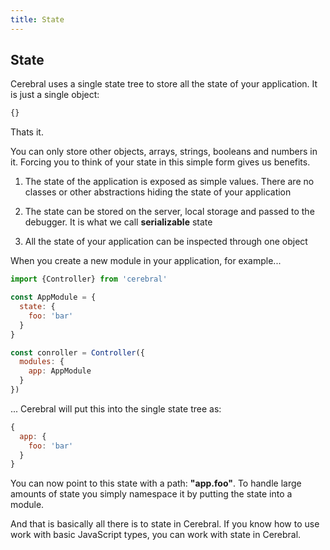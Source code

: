 ```yaml
---
title: State
---
```


## State

Cerebral uses a single state tree to store all the state of your application. It is just a single object:

```js
{}
```

Thats it.

You can only store other objects, arrays, strings, booleans and numbers in it. Forcing you to think of your state in this simple form gives us benefits.

1. The state of the application is exposed as simple values. There are no classes or other abstractions hiding the state of your application

2. The state can be stored on the server, local storage and passed to the debugger. It is what we call **serializable** state

3. All the state of your application can be inspected through one object

When you create a new module in your application, for example...

```js
import {Controller} from 'cerebral'

const AppModule = {
  state: {
    foo: 'bar'
  }
}

const conroller = Controller({
  modules: {
    app: AppModule
  }
})
```

... Cerebral will put this into the single state tree as:

```js
{
  app: {
    foo: 'bar'
  }
}
```

You can now point to this state with a path: **"app.foo"**. To handle large amounts of state you simply namespace it by putting the state into a module.

And that is basically all there is to state in Cerebral. If you know how to use work with basic JavaScript types, you can work with state in Cerebral.
